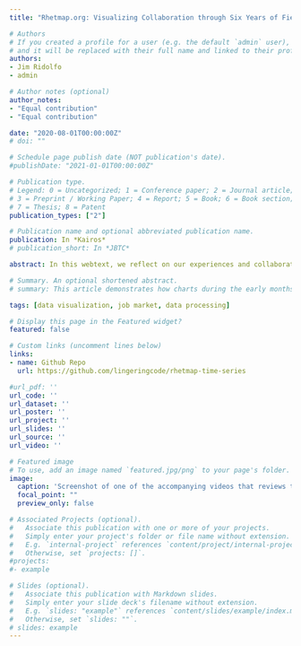 ```yaml
---
title: "Rhetmap.org: Visualizing Collaboration through Six Years of Field Data"

# Authors
# If you created a profile for a user (e.g. the default `admin` user), write the username (folder name) here 
# and it will be replaced with their full name and linked to their profile.
authors:
- Jim Ridolfo
- admin

# Author notes (optional)
author_notes:
- "Equal contribution"
- "Equal contribution"

date: "2020-08-01T00:00:00Z"
# doi: ""

# Schedule page publish date (NOT publication's date).
#publishDate: "2021-01-01T00:00:00Z"

# Publication type.
# Legend: 0 = Uncategorized; 1 = Conference paper; 2 = Journal article;
# 3 = Preprint / Working Paper; 4 = Report; 5 = Book; 6 = Book section;
# 7 = Thesis; 8 = Patent
publication_types: ["2"]

# Publication name and optional abbreviated publication name.
publication: In *Kairos*
# publication_short: In *JBTC*

abstract: In this webtext, we reflect on our experiences and collaboration through rhetmap.org’s open job-market data as a tutorial-driven example of how scholars may collaborate around open data projects.

# Summary. An optional shortened abstract.
# summary: This article demonstrates how charts during the early months of the COVID-19 pandemic articulated visual arguments yet also required extended communicative support upon their delivery.

tags: [data visualization, job market, data processing]

# Display this page in the Featured widget?
featured: false

# Custom links (uncomment lines below)
links:
- name: Github Repo
  url: https://github.com/lingeringcode/rhetmap-time-series

#url_pdf: ''
url_code: ''
url_dataset: ''
url_poster: ''
url_project: ''
url_slides: ''
url_source: ''
url_video: ''

# Featured image
# To use, add an image named `featured.jpg/png` to your page's folder. 
image:
  caption: 'Screenshot of one of the accompanying videos that reviews the data visualization project.'
  focal_point: ""
  preview_only: false

# Associated Projects (optional).
#   Associate this publication with one or more of your projects.
#   Simply enter your project's folder or file name without extension.
#   E.g. `internal-project` references `content/project/internal-project/index.md`.
#   Otherwise, set `projects: []`.
#projects:
#- example

# Slides (optional).
#   Associate this publication with Markdown slides.
#   Simply enter your slide deck's filename without extension.
#   E.g. `slides: "example"` references `content/slides/example/index.md`.
#   Otherwise, set `slides: ""`.
# slides: example
---
```


